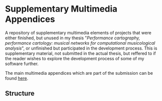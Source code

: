 # Supplementary Multimedia Appendices

A repository of supplementary multimedia elements of projects that were either finished, but unused in my thesis "*Performance cartography, performance cartology: musical networks for computational musicological analysis*", or unfinished but participated in the development process. This is supplementary material, not submitted in the actual thesis, but reffered to if the reader wishes to explore the development process of some of my software further.

The main multimedia appendices which are part of the submission can be found [here](https://doi.org/10.34696/p0y3-7f65).

## Structure


